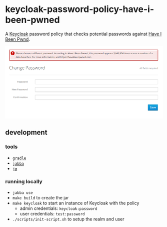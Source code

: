 # keycloak-password-policy-have-i-been-pwned

A [Keycloak](https://www.keycloak.org/) password policy that checks potential passwords against [Have I Been Pwnd](https://haveibeenpwned.com).

![account password reset page][policy-message]

[policy-message]: ./images/pwned.png "Account password reset page policy message"

## development

### tools

- [`gradle`](https://gradle.org/)
- [`jabba`](https://github.com/shyiko/jabba)
- [`jq`](https://stedolan.github.io/jq/)

### running locally

- `jabba use`
- `make build` to create the jar
- `make keycloak` to start an instance of Keycloak with the policy
    - admin credentials: `keycloak:password`
    - user credentials: `test:password`
- `./scripts/init-script.sh` to setup the realm and user
